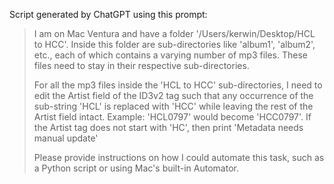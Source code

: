 Script generated by ChatGPT using this prompt:

>I am on Mac Ventura and have a folder '/Users/kerwin/Desktop/HCL to HCC'. Inside this folder are sub-directories like 'album1', 'album2', etc., each of which contains a varying number of mp3 files. These files need to stay in their respective sub-directories.
>
> For all the mp3 files inside the 'HCL to HCC' sub-directories, I need to edit the Artist field of the ID3v2 tag such that any occurrence of the sub-string 'HCL' is replaced with 'HCC' while leaving the rest of the Artist field intact. Example: 'HCL0797' would become 'HCC0797'. If the Artist tag does not start with 'HC', then print 'Metadata needs manual update'
>
>Please provide instructions on how I could automate this task, such as a Python script or using Mac's built-in Automator.

